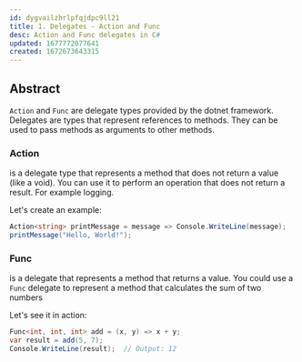 ```yaml
---
id: dygvailzhrlpfqjdpc9ll21
title: 1. Delegates - Action and Func
desc: Action and Func delegates in C#
updated: 1677772077641
created: 1672673643315
---
```



## Abstract

`Action` and `Func` are delegate types provided by the dotnet framework. Delegates are types that represent references to methods. They can be used to pass methods as arguments to other methods.

### Action

is a delegate type that represents a method that does not return a value (like a void). You can use it to perform an operation that does not return a result. For example logging.

Let's create an example:

```csharp
Action<string> printMessage = message => Console.WriteLine(message);
printMessage("Hello, World!");
```

### Func

is a delegate that represents a method that returns a value. You could use a `Func` delegate to represent a method that calculates the sum of two numbers

Let's see it in action:

```csharp
Func<int, int, int> add = (x, y) => x + y;
var result = add(5, 7);
Console.WriteLine(result);  // Output: 12
```
